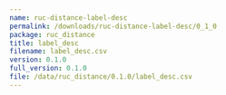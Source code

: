 ```yaml
---
name: ruc-distance-label-desc
permalink: /downloads/ruc-distance-label-desc/0_1_0
package: ruc_distance
title: label_desc
filename: label_desc.csv
version: 0.1.0
full_version: 0.1.0
file: /data/ruc_distance/0.1.0/label_desc.csv
---
```


